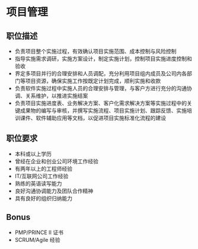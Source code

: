 # 项目管理

## 职位描述

- 负责项目整个实施过程，有效确认项目实施范围、成本控制与风险控制
- 指导实施需求调研，实施方案设计，制定实施计划，控制项目实施进度控制和验收
- 界定多项目并行的合理安排和人员调配，充分利用项目组内成员及公司内各部门等项目资源，确保实施工作按既定计划完成，顺利实施和收款
- 负责软件实施过程中实施人员的合理安排与管理，与客户方进行充分的沟通协调、关系维护，以推进实施结案
- 负责项目实施进度表、业务解决方案、客户化需求解决方案等实施过程中的关键成果物的编写与审核，并撰写实施流程、项目实施计划、跟踪反馈、实施培训课件、软件辅助应用等文档，以促进项目实施标准化流程的建设

## 职位要求

- 本科或以上学历
- 曾经在企业和创业公司环境工作经验
- 有两年以上的工程师经验
- IT/互联网公司工作经验
- 熟练的英语读写能力
- 良好沟通协调能力及团队合作精神
- 具有良好的组织归纳能力

## Bonus

- PMP/PRINCE II 证书
- SCRUM/Agile 经验